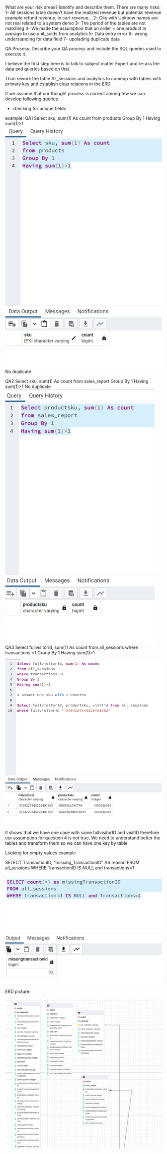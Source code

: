 What are your risk areas? Identify and describe them.
There sre many risks:
1- All sessions table doesn't have the realized revenue but potential revenue 
example refund revenue, in cart revenue...
2- City with Unkonw names are not real related to a system demo
3- The period of the tables are not matching
4- We made the assumption that un order = one product in average to use unit_solds from analytics
5- Data entry error
6- wrong understanding for data field
7- upolading duplicate data


QA Process:
Describe your QA process and include the SQL queries used to execute it.

I believe the first step here is to talk to subject matter Expert and re-ass the data and queries based on that.

Than rework the table All_sessions and analytics to comeup with tables with primary key and establish clear relations in the ERD

If we assume that our thought process is correct among few we can develop following queries
- checking for unique fields

example:
QA1
Select sku, sum(1) As count
from products
Group By 1
Having sum(1)>1
![QA1.png](QA1.png)
No duplicate

QA2
Select sku, sum(1) As count
from sales_report
Group By 1
Having sum(1)>1
No duplicate
![QA2.png](QA2.png)
QA3
Select fullvisitorid, sum(1) As count
from all_sessions
where transactions =1
Group By 1
Having sum(1)>1

![QA3.png](QA3.png)


It shows that we have one case with same fullvisitorID and visitID
therefore our assumption for question 4 is not true. We need to understand better the tables and transform them so we can have one key by table

Looking for empty values example

SELECT TransactionID, “missing_TransactionID” AS reason
FROM all_sessions
WHERE TransactionID IS NULL and transactions=1

![QA4.png](QA4.png)



ERD picture:

![ERDproject1.png](ERDproject1.png)


